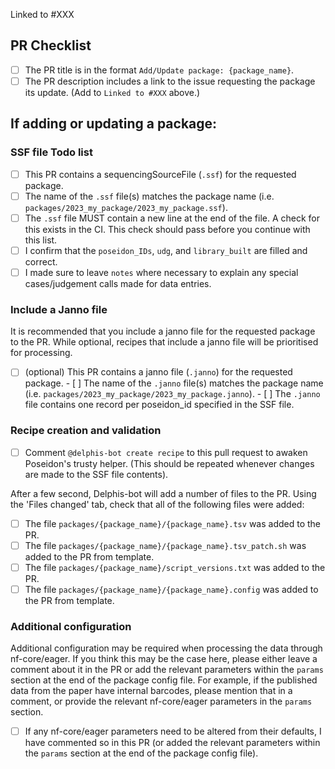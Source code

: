 <!--
# poseidon-framework/minotaur-recipes package request

Hello there!

Thanks for suggesting a new publication to add to the Poseidon Minotaur Archive!
Please ensure you are completing all the TODOs outlined in these comments for each section.
-->

Linked to #XXX <!-- TODO: Please link the issue requesting the package here. -->

## PR Checklist

- [ ] The PR title is in the format `Add/Update package: {package_name}`.
- [ ] The PR description includes a link to the issue requesting the package its
      update. (Add to `Linked to #XXX` above.)

## If adding or updating a package:

### SSF file Todo list

- [ ] This PR contains a sequencingSourceFile (`.ssf`) for the requested
      package.
- [ ] The name of the `.ssf` file(s) matches the package name (i.e.
      `packages/2023_my_package/2023_my_package.ssf`).
- [ ] The `.ssf` file MUST contain a new line at the end of the file.
      A check for this exists in the CI. This check should pass before
      you continue with this list.
- [ ] I confirm that the `poseidon_IDs`, `udg`, and `library_built` are filled
      and correct.
- [ ] I made sure to leave `notes` where necessary to explain any special
      cases/judgement calls made for data entries.

### Include a Janno file

It is recommended that you include a janno file for the requested package to the PR.
While optional, recipes that include a janno file will be prioritised for processing.

- [ ] (optional) This PR contains a janno file (`.janno`) for the requested
      package.
      - [ ] The name of the `.janno` file(s) matches the package name (i.e.
            `packages/2023_my_package/2023_my_package.janno`).
      - [ ] The `.janno` file contains one record per poseidon_id specified in the SSF file.

### Recipe creation and validation

- [ ] Comment `@delphis-bot create recipe` to this pull request to awaken
      Poseidon's trusty helper. (This should be repeated whenever changes are
      made to the SSF file contents).

After a few second, Delphis-bot will add a number of files to the PR. 
Using the 'Files changed' tab, check that all of the following files were added:

- [ ] The file `packages/{package_name}/{package_name}.tsv` was added to the PR.
- [ ] The file `packages/{package_name}/{package_name}.tsv_patch.sh` was added
      to the PR from template.
- [ ] The file `packages/{package_name}/script_versions.txt` was added to the
      PR.
- [ ] The file `packages/{package_name}/{package_name}.config` was added to the
    PR from template.
<!-- TODO: Follow the steps outlined above and tick them off as you go. -->

### Additional configuration

Additional configuration may be required when processing the data through nf-core/eager.
If you think this may be the case here, please either leave a comment about it in the PR or
add the relevant parameters within the `params` section at the end of the package config file.
For example, if the published data from the paper have internal barcodes, please mention that
in a comment, or provide the relevant nf-core/eager parameters in the `params` section.

<!-- - [ ] I have selected the appropriate config for the CaptureType of the package. -->
- [ ] If any nf-core/eager parameters need to be altered from their defaults, I
      have commented so in this PR (or added the relevant parameters within the 
      `params` section at the end of the package config file).
